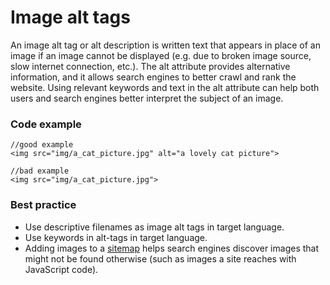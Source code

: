 # Image alt tags
An image alt tag or alt description is written text that appears in place of an image if an image cannot be displayed (e.g. due to broken image source, slow internet connection, etc.). The alt attribute provides alternative information, and it allows search engines to better crawl and rank the website. Using relevant keywords and text in the alt attribute can help both users and search engines better interpret the subject of an image.

### Code example
```
//good example
<img src="img/a_cat_picture.jpg" alt="a lovely cat picture">

//bad example
<img src="img/a_cat_picture.jpg">
```

### Best practice
* Use descriptive filenames as image alt tags in target language.
* Use keywords in alt-tags in target language.
* Adding images to a [sitemap](https://developers.google.com/search/docs/advanced/sitemaps/image-sitemaps) helps search engines discover images that might not be found otherwise (such as images a site reaches with JavaScript code).